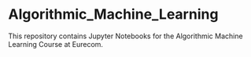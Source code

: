 # Algorithmic_Machine_Learning

This repository contains Jupyter Notebooks for the Algorithmic Machine Learning Course at Eurecom.



